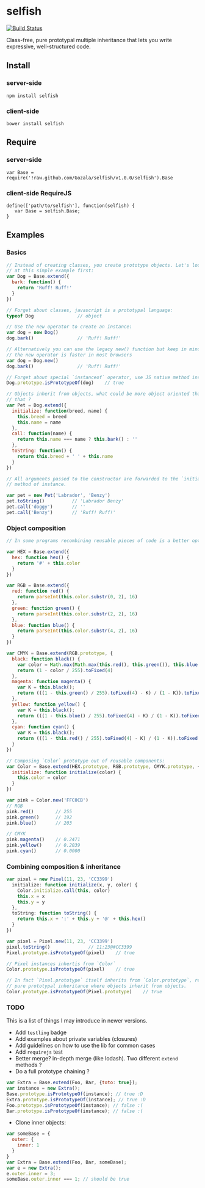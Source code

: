 # selfish #

[![Build Status](https://secure.travis-ci.org/Gozala/selfish.png)](http://travis-ci.org/Gozala/selfish)

Class-free, pure prototypal multiple inheritance that lets you write expressive,
well-structured code.

## Install ##

### server-side ###

    npm install selfish

### client-side ###

    bower install selfish


## Require ##

### server-side ###

    var Base = require('!raw.github.com/Gozala/selfish/v1.0.0/selfish').Base

### client-side RequireJS ###

    define(['path/to/selfish'], function(selfish) {
       var Base = selfish.Base;
    }

## Examples ##

### Basics ###

```js
// Instead of creating classes, you create prototype objects. Let's look
// at this simple example first:
var Dog = Base.extend({
  bark: function() {
    return 'Ruff! Ruff!'
  }
})

// Forget about classes, javascript is a prototypal language:
typeof Dog                // object

// Use the new operator to create an instance:
var dog = new Dog()
dog.bark()                // 'Ruff! Ruff!'

// Alternatively you can use the legacy new() function but keep in mind that
// the new operator is faster in most browsers
var dog = Dog.new()
dog.bark()                // 'Ruff! Ruff!'

// Forget about special `instanceof` operator, use JS native method instead:
Dog.prototype.isPrototypeOf(dog)    // true

// Objects inherit from objects, what could be more object oriented than
// that ?
var Pet = Dog.extend({
  initialize: function(breed, name) {
    this.breed = breed
    this.name = name
  },
  call: function(name) {
    return this.name === name ? this.bark() : ''
  },
  toString: function() {
    return this.breed + ' ' + this.name
  }
})

// All arguments passed to the constructor are forwarded to the `initialize`
// method of instance.

var pet = new Pet('Labrador', 'Benzy')
pet.toString()          // 'Labrador Benzy'
pet.call('doggy')       // ''
pet.call('Benzy')       // 'Ruff! Ruff!'
```


### Object composition ###

```js
// In some programs recombining reusable pieces of code is a better option:

var HEX = Base.extend({
  hex: function hex() {
    return '#' + this.color
  }
})

var RGB = Base.extend({
  red: function red() {
    return parseInt(this.color.substr(0, 2), 16)
  },
  green: function green() {
    return parseInt(this.color.substr(2, 2), 16)
  },
  blue: function blue() {
    return parseInt(this.color.substr(4, 2), 16)
  }
})

var CMYK = Base.extend(RGB.prototype, {
  black: function black() {
    var color = Math.max(Math.max(this.red(), this.green()), this.blue())
    return (1 - color / 255).toFixed(4)
  },
  magenta: function magenta() {
    var K = this.black();
    return (((1 - this.green() / 255).toFixed(4) - K) / (1 - K)).toFixed(4)
  },
  yellow: function yellow() {
    var K = this.black();
    return (((1 - this.blue() / 255).toFixed(4) - K) / (1 - K)).toFixed(4)
  },
  cyan: function cyan() {
    var K = this.black();
    return (((1 - this.red() / 255).toFixed(4) - K) / (1 - K)).toFixed(4)
  }
})

// Composing `Color` prototype out of reusable components:
var Color = Base.extend(HEX.prototype, RGB.prototype, CMYK.prototype, {
  initialize: function initialize(color) {
    this.color = color
  }
})

var pink = Color.new('FFC0CB')
// RGB
pink.red()        // 255
pink.green()      // 192
pink.blue()       // 203

// CMYK
pink.magenta()    // 0.2471
pink.yellow()     // 0.2039
pink.cyan()       // 0.0000
```

### Combining composition & inheritance ###

```js
var pixel = new Pixel(11, 23, 'CC3399')
  initialize: function initialize(x, y, color) {
    Color.initialize.call(this, color)
    this.x = x
    this.y = y
  },
  toString: function toString() {
    return this.x + ':' + this.y + '@' + this.hex()
  }
})

var pixel = Pixel.new(11, 23, 'CC3399')
pixel.toString()              // 11:23@#CC3399
Pixel.prototype.isPrototypeOf(pixel)    // true

// Pixel instances inhertis from `Color`
Color.prototype.isPrototypeOf(pixel)    // true

// In fact `Pixel.prototype` itself inherits from `Color.prototype`, remember just simple and
// pure prototypal inheritance where objects inherit from objects.
Color.prototype.isPrototypeOf(Pixel.prototype)    // true
```

### TODO ###

This is a list of things I may introduce in newer versions.

* Add `testling` badge
* Add examples about private variables (closures)
* Add guidelines on how to use the lib for common cases
* Add `requirejs` test
* Better merge? in-depth merge (like lodash). Two different `extend` methods ?
* Do a full prototype chaining ?
```js
var Extra = Base.extend(Foo, Bar, {toto: true});
var instance = new Extra();
Base.prototype.isPrototypeOf(instance); // true :D
Extra.prototype.isPrototypeOf(instance); // true :D
Foo.prototype.isPrototypeOf(instance); // false :(
Bar.prototype.isPrototypeOf(instance); // false :(
```
* Clone inner objects:
```js
var someBase = {
  outer: {
    inner: 1
  }
}
var Extra = Base.extend(Foo, Bar, someBase);
var e = new Extra();
e.outer.inner = 3;
someBase.outer.inner === 1; // should be true
```
